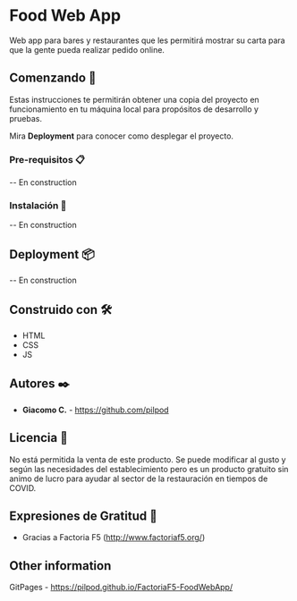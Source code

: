 # Food Web App

Web app para bares y restaurantes que les permitirá mostrar su carta para que la gente pueda realizar pedido online.

## Comenzando 🚀

Estas instrucciones te permitirán obtener una copia del proyecto en funcionamiento en tu máquina local para propósitos de desarrollo y pruebas.

Mira **Deployment** para conocer como desplegar el proyecto.


### Pre-requisitos 📋

-- En construction

### Instalación 🔧

-- En construction

## Deployment 📦

-- En construction

## Construido con 🛠️

* HTML
* CSS
* JS

## Autores ✒️

* **Giacomo C.** - https://github.com/pilpod 

## Licencia 📄

No está permitida la venta de este producto. Se puede modificar al gusto y según las necesidades del establecimiento pero es un producto gratuito sin animo de lucro para ayudar al sector de la restauración en tiempos de COVID.

## Expresiones de Gratitud 🎁

* Gracias a Factoria F5 (http://www.factoriaf5.org/)

## Other information

GitPages - https://pilpod.github.io/FactoriaF5-FoodWebApp/